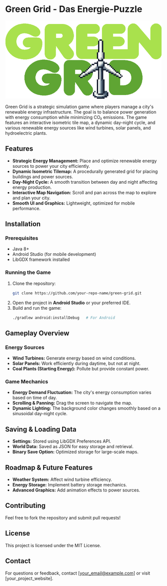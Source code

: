 # Green Grid - Das Energie-Puzzle

![Green Grid](assets/greengrid.gif)

Green Grid is a strategic simulation game where players manage a city's renewable energy infrastructure. The goal is to balance power generation with energy consumption while minimizing CO₂ emissions. The game features an interactive isometric tile map, a dynamic day-night cycle, and various renewable energy sources like wind turbines, solar panels, and hydroelectric plants.

## Features

- **Strategic Energy Management:** Place and optimize renewable energy sources to power your city efficiently.
- **Dynamic Isometric Tilemap:** A procedurally generated grid for placing buildings and power sources.
- **Day-Night Cycle:** A smooth transition between day and night affecting energy production.
- **Interactive Map Navigation:** Scroll and pan across the map to explore and plan your city.
- **Smooth UI and Graphics:** Lightweight, optimized for mobile performance.

## Installation

### Prerequisites

- Java 8+
- Android Studio (for mobile development)
- LibGDX framework installed

### Running the Game

1. Clone the repository:
   ```sh
   git clone https://github.com/your-repo-name/green-grid.git
   ```
2. Open the project in **Android Studio** or your preferred IDE.
3. Build and run the game:
   ```sh
   ./gradlew android:installDebug   # For Android
   ```

## Gameplay Overview

### Energy Sources

- **Wind Turbines:** Generate energy based on wind conditions.
- **Solar Panels:** Work efficiently during daytime, but not at night.
- **Coal Plants (Starting Energy):** Pollute but provide constant power.

### Game Mechanics

- **Energy Demand Fluctuation:** The city's energy consumption varies based on time of day.
- **Scrolling & Panning:** Drag the screen to navigate the map.
- **Dynamic Lighting:** The background color changes smoothly based on a sinusoidal day-night cycle.

## Saving & Loading Data

- **Settings:** Stored using LibGDX Preferences API.
- **World Data:** Saved as JSON for easy storage and retrieval.
- **Binary Save Option:** Optimized storage for large-scale maps.

## Roadmap & Future Features

- **Weather System:** Affect wind turbine efficiency.
- **Energy Storage:** Implement battery storage mechanics.
- **Advanced Graphics:** Add animation effects to power sources.

## Contributing

Feel free to fork the repository and submit pull requests!

## License

This project is licensed under the MIT License.

## Contact

For questions or feedback, contact [your_email@example.com] or visit [your_project_website].
